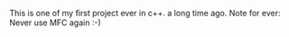 This is one of my first project ever in c++. a long time ago.
Note for ever: Never use MFC again :-)